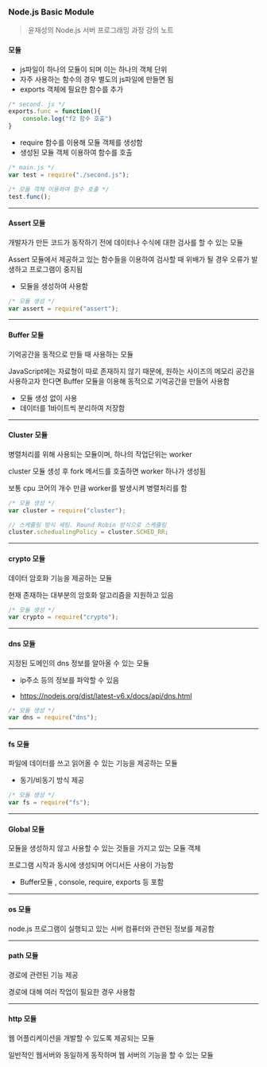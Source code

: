 ### Node.js Basic Module

> 윤재성의 Node.js 서버 프로그래밍 과정 강의 노트



#### 모듈

- js파일이 하나의 모듈이 되며 이는 하나의 객체 단위
- 자주 사용하는 함수의 경우 별도의 js파일에 만들면 됨
- exports 객체에 필요한 함수를 추가

~~~javascript
/* second. js */
exports.func = function(){
    console.log("f2 함수 호출")
}
~~~

- require 함수를 이용해 모듈 객체를 생성함
- 생성된 모듈 객체 이용하여 함수를 호출

~~~javascript
/* main.js */
var test = require("./second.js");

/* 모듈 객체 이용하여 함수 호출 */
test.func();
~~~



------



#### Assert 모듈

개발자가 만든 코드가 동작하기 전에 데이터나 수식에 대한 검사를 할 수 있는 모듈

Assert 모듈에서 제공하고 있는 함수들을 이용하여 검사할 때 위배가 될 경우 오류가 발생하고 프로그램이 중지됨

- 모듈을 생성하여 사용함

~~~javascript
/* 모듈 생성 */
var assert = require("assert");
~~~



------



#### Buffer 모듈

기억공간을 동적으로 만들 때 사용하는 모듈

JavaScript에는 자료형이 따로 존재하지 않기 때문에, 원하는 사이즈의 메모리 공간을 사용하고자 한다면 Buffer 모듈을 이용해 동적으로 기억공간을 만들어 사용함

* 모듈 생성 없이 사용
* 데이터를 1바이트씩 분리하여 저장함



------



#### Cluster 모듈

병렬처리를 위해 사용되는 모듈이며, 하나의 작업단위는 worker

cluster 모듈 생성 후 fork 메서드를 호출하면 worker 하나가 생성됨

보통 cpu 코어의 개수 만큼 worker를 발생시켜 병렬처리를 함

~~~javascript
/* 모듈 생성 */
var cluster = require("cluster");

// 스케쥴링 방식 세팅. Round Robin 방식으로 스케쥴링
cluster.schedualingPolicy = cluster.SCHED_RR;
~~~



---



#### crypto 모듈

데이터 암호화 기능을 제공하는 모듈

현재 존재하는 대부분의 암호화 알고리즘을 지원하고 있음

~~~javascript
/* 모듈 생성 */
var crypto = require("crypto");
~~~



---



#### dns 모듈

지정된 도메인의 dns 정보를 알아올 수 있는 모듈

-  ip주소 등의 정보를 파악할 수 있음

* https://nodejs.org/dist/latest-v6.x/docs/api/dns.html

~~~javascript
/* 모듈 생성 */
var dns = require("dns");
~~~



---



#### fs 모듈

파일에 데이터를 쓰고 읽어올 수 있는 기능을 제공하는 모듈

- 동기/비동기 방식 제공

~~~javascript
/* 모듈 생성 */
var fs = require("fs");
~~~



---



#### Global 모듈

모듈을 생성하지 않고 사용할 수 있는 것들을 가지고 있는 모듈 객체

프로그램 시작과 동시에 생성되며 어디서든 사용이 가능함

- Buffer모듈 , console, require, exports 등 포함



---



#### os 모듈

node.js 프로그램이 실행되고 있는 서버 컴퓨터와 관련된 정보를 제공함



---



#### path 모듈

경로에 관련된 기능 제공

경로에 대해 여러 작업이 필요한 경우 사용함



---



#### http 모듈

웹 어플리케이션을 개발할 수 있도록 제공되는 모듈

일반적인 웹서버와 동일하게 동작하며 웹 서버의 기능을 할 수 있는 모듈



